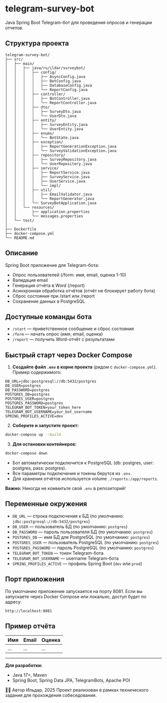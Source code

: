 # telegram-survey-bot

Java Spring Boot Telegram-бот для проведения опросов и генерации отчетов.

## Структура проекта

```
telegram-survey-bot/
├── src/
│   ├── main/
│   │   ├── java/ru/ildar/surveybot/
│   │   │   ├── config/
│   │   │   │   ├── AsyncConfig.java
│   │   │   │   ├── BotConfig.java
│   │   │   │   ├── DatabaseConfig.java
│   │   │   │   └── ReportConfig.java
│   │   │   ├── controller/
│   │   │   │   ├── BotController.java
│   │   │   │   └── ReportController.java
│   │   │   ├── dto/
│   │   │   │   ├── SurveyDto.java
│   │   │   │   └── UserDto.java
│   │   │   ├── entity/
│   │   │   │   ├── SurveyEntity.java
│   │   │   │   └── UserEntity.java
│   │   │   ├── enums/
│   │   │   │   └── BotState.java
│   │   │   ├── exception/
│   │   │   │   ├── ReportGenerationException.java
│   │   │   │   └── SurveyValidationException.java
│   │   │   ├── repository/
│   │   │   │   ├── SurveyRepository.java
│   │   │   │   └── UserRepository.java
│   │   │   ├── service/
│   │   │   │   ├── ReportService.java
│   │   │   │   ├── SurveyService.java
│   │   │   │   ├── UserService.java
│   │   │   │   └── impl/
│   │   │   ├── util/
│   │   │   │   ├── EmailValidator.java
│   │   │   │   └── ReportGenerator.java
│   │   │   └── SurveyBotApplication.java
│   │   └── resources/
│   │       ├── application.properties
│   │       └── messages.properties
│   └── test/
│  
├── Dockerfile
├── docker-compose.yml
└── README.md
```

## Описание
Spring Boot приложение для Telegram-бота:
- Опрос пользователей (/form: имя, email, оценка 1-10)
- Валидация email
- Генерация отчёта в Word (/report)
- Асинхронная обработка отчётов (отчёт не блокирует работу бота)
- Сброс состояния при /start или /report
- Сохранение данных в PostgreSQL

## Доступные команды бота
- `/start` — приветственное сообщение и сброс состояния
- `/form` — начать опрос (имя, email, оценка)
- `/report` — получить Word-отчёт с результатами

## Быстрый старт через Docker Compose

1. **Создайте файл `.env` в корне проекта** (рядом с `docker-compose.yml`). Пример содержимого:

```
DB_URL=jdbc:postgresql://db:5432/postgres
DB_USER=postgres
DB_PASSWORD=postgres
POSTGRES_DB=postgres
POSTGRES_USER=postgres
POSTGRES_PASSWORD=postgres
TELEGRAM_BOT_TOKEN=your_token_here
TELEGRAM_BOT_USERNAME=your_bot_username
SPRING_PROFILES_ACTIVE=dev
```

2. **Соберите и запустите проект:**
```bash
docker-compose up --build
```

3. **Для остановки контейнеров:**
```bash
docker-compose down
```

- Бот автоматически подключится к PostgreSQL (db: postgres, user: postgres, pass: postgres).
- Все параметры подключения и токены берутся из `.env`.
- Для хранения отчётов используется volume `./reports:/app/reports`.

**Важно:** Никогда не коммитьте свой `.env` в репозиторий!

## Переменные окружения

- `DB_URL` — строка подключения к БД (по умолчанию: `jdbc:postgresql://db:5432/postgres`)
- `DB_USER` — пользователь БД (по умолчанию: `postgres`)
- `DB_PASSWORD` — пароль пользователя БД (по умолчанию: `postgres`)
- `POSTGRES_DB` — имя БД для PostgreSQL (по умолчанию: `postgres`)
- `POSTGRES_USER` — пользователь PostgreSQL (по умолчанию: `postgres`)
- `POSTGRES_PASSWORD` — пароль PostgreSQL (по умолчанию: `postgres`)
- `TELEGRAM_BOT_TOKEN` — токен Telegram-бота
- `TELEGRAM_BOT_USERNAME` — username Telegram-бота
- `SPRING_PROFILES_ACTIVE` — профиль Spring Boot (`dev` или `prod`)

## Порт приложения

По умолчанию приложение запускается на порту 8081. Если вы запускаете через Docker Compose или локально, доступ будет по адресу:

    http://localhost:8081

## Пример отчёта
| Имя | Email | Оценка |
|-----|-------|--------|
| ... | ...   | ...    |

---

**Для разработки:**
- Java 17+, Maven
- Spring Boot, Spring Data JPA, TelegramBots, Apache POI

🧑‍💻 Автор
Ильдар, 2025
Проект реализован в рамках технического задания для прохождения собеседования.